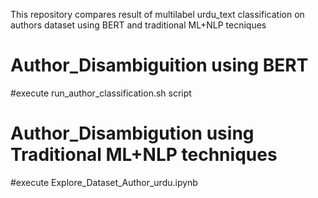This repository compares result of  multilabel urdu_text classification on authors dataset using BERT and traditional ML+NLP tecniques 

# Author_Disambiguition using BERT
#execute run_author_classification.sh script
# Author_Disambigution using Traditional ML+NLP techniques
#execute Explore_Dataset_Author_urdu.ipynb
